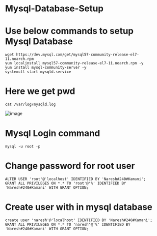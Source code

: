 # Mysql-Database-Setup

# Use below commands to setup Mysql Database
    wget https://dev.mysql.com/get/mysql57-community-release-el7-11.noarch.rpm
    yum localinstall mysql57-community-release-el7-11.noarch.rpm -y
    yum install mysql-community-server -y
    systemctl start mysqld.service
  # Here we get pwd
    cat /var/log/mysqld.log
  ![image](https://user-images.githubusercontent.com/58024415/104094459-07e6ef80-52b7-11eb-84b6-5263c15b4faf.png)
# Mysql Login command
    mysql -u root -p
# Change password for root user
    ALTER USER 'root'@'localhost' IDENTIFIED BY 'Naresh#240#Kamani';
    GRANT ALL PRIVILEGES ON *.* TO 'root'@'%' IDENTIFIED BY 'Naresh#240#Kamani' WITH GRANT OPTION;
# Create user with in mysql database
    create user 'naresh'@'localhost' IDENTIFIED BY 'Naresh#240#Kamani';
    GRANT ALL PRIVILEGES ON *.* TO 'naresh'@'%' IDENTIFIED BY 'Naresh#240#Kamani' WITH GRANT OPTION;

